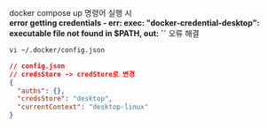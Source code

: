 docker compose up 명령어 실행 시 <br>
**error getting credentials - err: exec: "docker-credential-desktop": executable file not found in $PATH, out: ``** 오류 해결

~~~sh
vi ~/.docker/config.json
~~~

~~~json
// config.json
// credsStore -> credStore로 변경
{
  "auths": {},
  "credsStore": "desktop", 
  "currentContext": "desktop-linux"
}
~~~